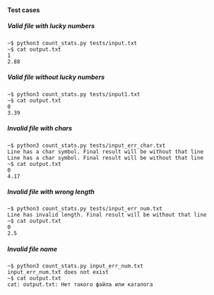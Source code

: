 #### Test cases
##### Valid file with lucky numbers
```
~$ python3 count_stats.py tests/input.txt 
~$ cat output.txt
1
2.88
```
##### Valid file without lucky numbers
```
~$ python3 count_stats.py tests/input1.txt 
~$ cat output.txt
0
3.39
```
##### Invalid file with chars
```
~$ python3 count_stats.py tests/input_err_char.txt
Line has a char symbol. Final result will be without that line
Line has a char symbol. Final result will be without that line
~$ cat output.txt
0
4.17
```
##### Invalid file with wrong length
```
~$ python3 count_stats.py tests/input_err_num.txt
Line has invalid length. Final result will be without that line
~$ cat output.txt 
0
2.5
```
##### Invalid file name
```
~$ python3 count_stats.py input_err_num.txt
input_err_num.txt does not exist
~$ cat output.txt
cat: output.txt: Нет такого файла или каталога
```
